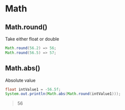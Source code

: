 # Math

## Math.round()

Take either float or double

```java
Math.round(56.2) => 56;
Math.round(56.5) => 57;
```



## Math.abs()

Absolute value

```java
float intValue1 = -56.5f;
System.out.println(Math.abs(Math.round(intValue1)));
```

> 56